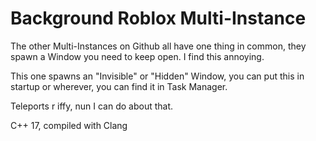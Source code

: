 # Background Roblox Multi-Instance

The other Multi-Instances on Github all have one thing in common, they spawn a Window you need to keep open. I find this annoying.

This one spawns an "Invisible" or "Hidden" Window, you can put this in startup or wherever, you can find it in Task Manager.

Teleports r iffy, nun I can do about that.

C++ 17, compiled with Clang
